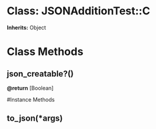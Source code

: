 # Class: JSONAdditionTest::C
**Inherits:** Object
    



# Class Methods
## json_creatable?() [](#method-c-json_creatable?)
**@return** [Boolean] 


#Instance Methods
## to_json(*args) [](#method-i-to_json)

